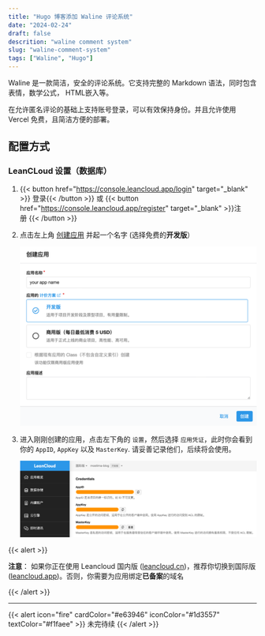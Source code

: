 ```yaml
---
title: "Hugo 博客添加 Waline 评论系统"
date: "2024-02-24"
draft: false
descrition: "waline comment system"
slug: "waline-comment-system"
tags: ["Waline", "Hugo"]
---
```


Waline 是一款简洁，安全的评论系统。它支持完整的 Markdown 语法，同时包含表情，数学公式， HTML嵌入等。

在允许匿名评论的基础上支持账号登录，可以有效保持身份。并且允许使用 Vercel 免费，且简洁方便的部署。

## 配置方式

### LeanCLoud 设置（数据库）

1. {{< button href="https://console.leancloud.app/login" target="_blank" >}}&nbsp;登录{{< /button >}}&nbsp;或&nbsp;{{< button href="https://console.leancloud.app/register" target="_blank" >}}注册&nbsp;{{< /button >}}

2. 点击左上角 [创建应用](https://console.leancloud.app/apps) 并起一个名字 (选择免费的**开发版**）

   ![](waline1.png)

3. 进入刚刚创建的应用，点击左下角的 `设置`，然后选择 `应用凭证`，此时你会看到你的 `AppID`, `AppKey` 以及 `MasterKey`. 请妥善记录他们，后续将会使用。

   ![](waline2.png)

{{< alert >}}

**注意**： 如果你正在使用 Leancloud 国内版 ([leancloud.cn](https://leancloud.cn/))，推荐你切换到国际版 ([leancloud.app](https://leancloud.app/))。否则，你需要为应用绑定**已备案**的域名

{{< /alert >}}

---

{{< alert icon="fire" cardColor="#e63946" iconColor="#1d3557" textColor="#f1faee" >}}
未完待续
{{< /alert >}}

